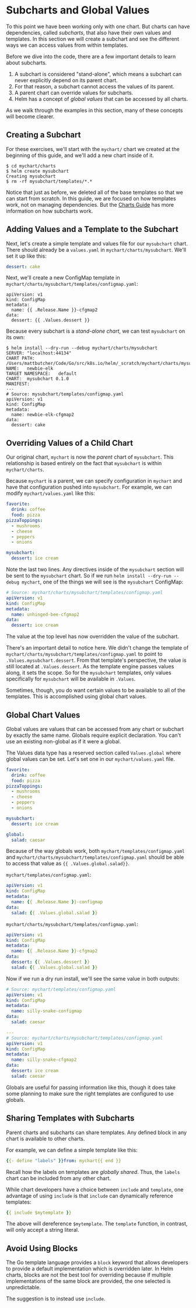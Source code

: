 # Subcharts and Global Values

To this point we have been working only with one chart. But charts can have dependencies, called _subcharts_, that also have their own values and templates. In this section we will create a subchart and see the different ways we can access values from within templates.

Before we dive into the code, there are a few important details to learn about subcharts.

1. A subchart is considered "stand-alone", which means a subchart can never explicitly depend on its parent chart.
2. For that reason, a subchart cannot access the values of its parent.
3. A parent chart can override values for subcharts.
4. Helm has a concept of _global values_ that can be accessed by all charts.

As we walk through the examples in this section, many of these concepts will become clearer.

## Creating a Subchart

For these exercises, we'll start with the `mychart/` chart we created at the beginning of this guide, and we'll add a new chart inside of it.

```text
$ cd mychart/charts
$ helm create mysubchart
Creating mysubchart
$ rm -rf mysubchart/templates/*.*
```

Notice that just as before, we deleted all of the base templates so that we can start from scratch. In this guide, we are focused on how templates work, not on managing dependencies. But the [Charts Guide](../charts.md) has more information on how subcharts work.

## Adding Values and a Template to the Subchart

Next, let's create a simple template and values file for our `mysubchart` chart. There should already be a `values.yaml` in `mychart/charts/mysubchart`. We'll set it up like this:

```yaml
dessert: cake
```

Next, we'll create a new ConfigMap template in `mychart/charts/mysubchart/templates/configmap.yaml`:

```text
apiVersion: v1
kind: ConfigMap
metadata:
  name: {{ .Release.Name }}-cfgmap2
data:
  dessert: {{ .Values.dessert }}
```

Because every subchart is a _stand-alone chart_, we can test `mysubchart` on its own:

```text
$ helm install --dry-run --debug mychart/charts/mysubchart
SERVER: "localhost:44134"
CHART PATH: /Users/mattbutcher/Code/Go/src/k8s.io/helm/_scratch/mychart/charts/mysubchart
NAME:   newbie-elk
TARGET NAMESPACE:   default
CHART:  mysubchart 0.1.0
MANIFEST:
---
# Source: mysubchart/templates/configmap.yaml
apiVersion: v1
kind: ConfigMap
metadata:
  name: newbie-elk-cfgmap2
data:
  dessert: cake
```

## Overriding Values of a Child Chart

Our original chart, `mychart` is now the _parent_ chart of `mysubchart`. This relationship is based entirely on the fact that `mysubchart` is within `mychart/charts`.

Because `mychart` is a parent, we can specify configuration in `mychart` and have that configuration pushed into `mysubchart`. For example, we can modify `mychart/values.yaml` like this:

```yaml
favorite:
  drink: coffee
  food: pizza
pizzaToppings:
  - mushrooms
  - cheese
  - peppers
  - onions

mysubchart:
  dessert: ice cream
```

Note the last two lines. Any directives inside of the `mysubchart` section will be sent to the `mysubchart` chart. So if we run `helm install --dry-run --debug mychart`, one of the things we will see is the `mysubchart` ConfigMap:

```yaml
# Source: mychart/charts/mysubchart/templates/configmap.yaml
apiVersion: v1
kind: ConfigMap
metadata:
  name: unhinged-bee-cfgmap2
data:
  dessert: ice cream
```

The value at the top level has now overridden the value of the subchart.

There's an important detail to notice here. We didn't change the template of `mychart/charts/mysubchart/templates/configmap.yaml` to point to `.Values.mysubchart.dessert`. From that template's perspective, the value is still located at `.Values.dessert`. As the template engine passes values along, it sets the scope. So for the `mysubchart` templates, only values specifically for `mysubchart` will be available in `.Values`.

Sometimes, though, you do want certain values to be available to all of the templates. This is accomplished using global chart values.

## Global Chart Values

Global values are values that can be accessed from any chart or subchart by exactly the same name. Globals require explicit declaration. You can't use an existing non-global as if it were a global.

The Values data type has a reserved section called `Values.global` where global values can be set. Let's set one in our `mychart/values.yaml` file.

```yaml
favorite:
  drink: coffee
  food: pizza
pizzaToppings:
  - mushrooms
  - cheese
  - peppers
  - onions

mysubchart:
  dessert: ice cream

global:
  salad: caesar
```

Because of the way globals work, both `mychart/templates/configmap.yaml` and `mychart/charts/mysubchart/templates/configmap.yaml` should be able to access that value as `{{ .Values.global.salad}}`.

`mychart/templates/configmap.yaml`:

```yaml
apiVersion: v1
kind: ConfigMap
metadata:
  name: {{ .Release.Name }}-configmap
data:
  salad: {{ .Values.global.salad }}
```

`mychart/charts/mysubchart/templates/configmap.yaml`:

```yaml
apiVersion: v1
kind: ConfigMap
metadata:
  name: {{ .Release.Name }}-cfgmap2
data:
  dessert: {{ .Values.dessert }}
  salad: {{ .Values.global.salad }}
```

Now if we run a dry run install, we'll see the same value in both outputs:

```yaml
# Source: mychart/templates/configmap.yaml
apiVersion: v1
kind: ConfigMap
metadata:
  name: silly-snake-configmap
data:
  salad: caesar

---
# Source: mychart/charts/mysubchart/templates/configmap.yaml
apiVersion: v1
kind: ConfigMap
metadata:
  name: silly-snake-cfgmap2
data:
  dessert: ice cream
  salad: caesar
```

Globals are useful for passing information like this, though it does take some planning to make sure the right templates are configured to use globals.

## Sharing Templates with Subcharts

Parent charts and subcharts can share templates. Any defined block in any chart is available to other charts.

For example, we can define a simple template like this:

```yaml
{{- define "labels" }}from: mychart{{ end }}
```

Recall how the labels on templates are _globally shared_. Thus, the `labels` chart can be included from any other chart.

While chart developers have a choice between `include` and `template`, one advantage of using `include` is that `include` can dynamically reference templates:

```yaml
{{ include $mytemplate }}
```

The above will dereference `$mytemplate`. The `template` function, in contrast, will only accept a string literal.

## Avoid Using Blocks

The Go template language provides a `block` keyword that allows developers to provide a default implementation which is overridden later. In Helm charts, blocks are not the best tool for overriding because if multiple implementations of the same block are provided, the one selected is unpredictable.

The suggestion is to instead use `include`.

